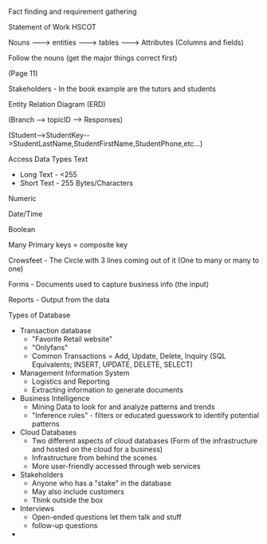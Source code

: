 Fact finding and requirement gathering 

Statement of Work 
HSCOT 

Nouns ---> entities ---> tables ---> Attributes (Columns and fields)

Follow the nouns (get the major things correct first)

(Page 11) 

Stakeholders - In the book example are the tutors and students 

Entity Relation Diagram (ERD)

(Branch --> topicID --> Responses)

(Student-->StudentKey-->StudentLastName,StudentFirstName,StudentPhone,etc...)

Access Data Types
Text
- Long Text - <255 
- Short Text - 255 Bytes/Characters

Numeric 

Date/Time

Boolean 

Many Primary keys = composite key 

Crowsfeet - The Circle with 3 lines coming out of it  (One to many or many to one)

Forms - Documents used to capture business info (the input)

Reports - Output from the data

Types of Database 
- Transaction database
	- "Favorite Retail website"
	- "Onlyfans"
	- Common Transactions = Add, Update, Delete, Inquiry (SQL Equivalents; INSERT, UPDATE, DELETE, SELECT)
- Management Information System 
	- Logistics and Reporting
	- Extracting information to generate documents 
- Business Intelligence 
	- Mining Data to look for and analyze patterns and trends 
	- "Inference rules"  - filters or educated guesswork to identify potential patterns 
- Cloud Databases 
	- Two different aspects of cloud databases (Form of the infrastructure and hosted on the cloud for a business)
	- Infrastructure from behind the scenes 
	- More user-friendly accessed through web services
- Stakeholders 
	- Anyone who has a "stake" in the database
	- May also include customers 
	- Think outside the box 
- Interviews
	- Open-ended questions let them talk and stuff
	- follow-up questions
- 

